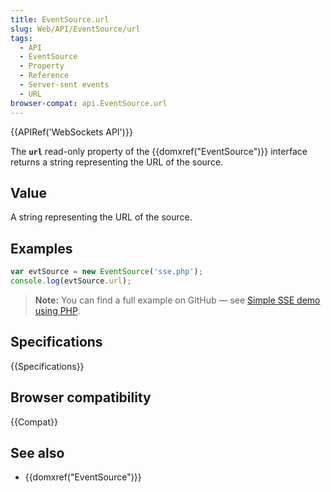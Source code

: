 ```yaml
---
title: EventSource.url
slug: Web/API/EventSource/url
tags:
  - API
  - EventSource
  - Property
  - Reference
  - Server-sent events
  - URL
browser-compat: api.EventSource.url
---
```

{{APIRef('WebSockets API')}}

The **`url`** read-only property of the
{{domxref("EventSource")}} interface returns a string representing the
URL of the source.

## Value

A string representing the URL of the source.

## Examples

```js
var evtSource = new EventSource('sse.php');
console.log(evtSource.url);
```

> **Note:** You can find a full example on GitHub — see [Simple SSE demo using PHP](https://github.com/mdn/dom-examples/tree/master/server-sent-events).

## Specifications

{{Specifications}}

## Browser compatibility

{{Compat}}

## See also

- {{domxref("EventSource")}}
